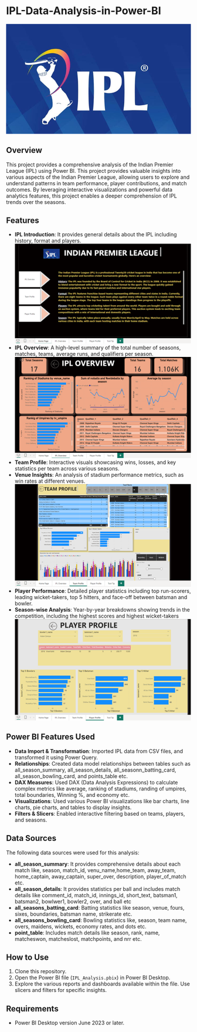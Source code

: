 # IPL-Data-Analysis-in-Power-BI

![](IPL_Logo.jpg)

## Overview
This project provides a comprehensive analysis of the Indian Premier League (IPL) using Power BI. This project provides valuable insights into various aspects of the Indian Premier League, allowing users to explore and understand patterns in team performance, player contributions, and match outcomes. By leveraging interactive visualizations and powerful data analytics features, this project enables a deeper comprehension of IPL trends over the seasons.

## Features
- **IPL Introduction**: It provides general details about the IPL including history, format and players.
  ![](Home.png)
- **IPL Overview**: A high-level summary of the total number of seasons, matches, teams, average runs, and qualifiers per season.
  ![](IPL_Overview.png)
- **Team Profile**: Interactive visuals showcasing wins, losses, and key statistics per team across various seasons.
- **Venue Insights**: An analysis of stadium performance metrics, such as win rates at different venues.
  ![](Team_Profile.png)
- **Player Performance**: Detailed player statistics including top run-scorers, leading wicket-takers, top 5 hitters, and face-off between batsman and bowler.
- **Season-wise Analysis**: Year-by-year breakdowns showing trends in the competition, including the highest scores and highest wicket-takers
  ![](Player_Profile.png)
  
## Power BI Features Used
- **Data Import & Transformation**: Imported IPL data from CSV files, and transformed it using Power Query.
- **Relationships**: Created data model relationships between tables such as all_season_summary, all_season_details, all_seasonn_batting_card, all_season_bowling_card, and points_table etc.
- **DAX Measures**: Used DAX (Data Analysis Expressions) to calculate complex metrics like average, ranking of stadiums, randing of umpires, total boundaries, Winning %, and economy etc.
- **Visualizations**: Used various Power BI visualizations like bar charts, line charts, pie charts, and tables to display insights.
- **Filters & Slicers**: Enabled interactive filtering based on teams, players, and seasons.

## Data Sources
The following data sources were used for this analysis:
- **all_season_summary**: It provides comprehensive details about each match like, season, match_id, venu_name,home_team, away_team, home_captain, away_captain, super_over, description, player_of_match etc.
- **all_season_details**: It provides statistics per ball and includes match details like comment_id, match_id, innings_id, short_text, batsman1, batsman2, bowlwer1, bowler2, over, and ball etc
- **all_seasons_batting_card**: Batting statistics like season, venue, fours, sixes, boundaries, batsman name, strikerate etc.
- **all_seasons_bowling_card**: Bowling statistics like, season, team name, overs, maidens, wickets, economy rates, and dots etc.
- **point_table**: Includes match details like season, rank, name, matcheswon, matcheslost, matchpoints, and nrr etc.

## How to Use
1. Clone this repository.
2. Open the Power BI file (`IPL_Analysis.pbix`) in Power BI Desktop.
3. Explore the various reports and dashboards available within the file. Use slicers and filters for specific insights.

## Requirements
- Power BI Desktop version June 2023 or later.
